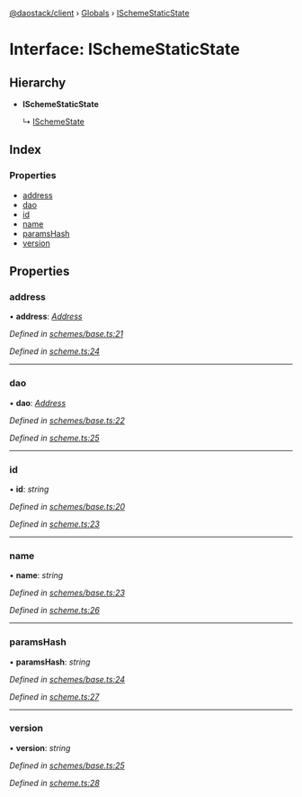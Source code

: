 [@daostack/client](../README.md) › [Globals](../globals.md) › [ISchemeStaticState](ischemestaticstate.md)

# Interface: ISchemeStaticState

## Hierarchy

* **ISchemeStaticState**

  ↳ [ISchemeState](ischemestate.md)

## Index

### Properties

* [address](ischemestaticstate.md#address)
* [dao](ischemestaticstate.md#dao)
* [id](ischemestaticstate.md#id)
* [name](ischemestaticstate.md#name)
* [paramsHash](ischemestaticstate.md#paramshash)
* [version](ischemestaticstate.md#version)

## Properties

###  address

• **address**: *[Address](../globals.md#address)*

*Defined in [schemes/base.ts:21](https://github.com/daostack/client/blob/84a7af3/src/schemes/base.ts#L21)*

*Defined in [scheme.ts:24](https://github.com/daostack/client/blob/84a7af3/src/scheme.ts#L24)*

___

###  dao

• **dao**: *[Address](../globals.md#address)*

*Defined in [schemes/base.ts:22](https://github.com/daostack/client/blob/84a7af3/src/schemes/base.ts#L22)*

*Defined in [scheme.ts:25](https://github.com/daostack/client/blob/84a7af3/src/scheme.ts#L25)*

___

###  id

• **id**: *string*

*Defined in [schemes/base.ts:20](https://github.com/daostack/client/blob/84a7af3/src/schemes/base.ts#L20)*

*Defined in [scheme.ts:23](https://github.com/daostack/client/blob/84a7af3/src/scheme.ts#L23)*

___

###  name

• **name**: *string*

*Defined in [schemes/base.ts:23](https://github.com/daostack/client/blob/84a7af3/src/schemes/base.ts#L23)*

*Defined in [scheme.ts:26](https://github.com/daostack/client/blob/84a7af3/src/scheme.ts#L26)*

___

###  paramsHash

• **paramsHash**: *string*

*Defined in [schemes/base.ts:24](https://github.com/daostack/client/blob/84a7af3/src/schemes/base.ts#L24)*

*Defined in [scheme.ts:27](https://github.com/daostack/client/blob/84a7af3/src/scheme.ts#L27)*

___

###  version

• **version**: *string*

*Defined in [schemes/base.ts:25](https://github.com/daostack/client/blob/84a7af3/src/schemes/base.ts#L25)*

*Defined in [scheme.ts:28](https://github.com/daostack/client/blob/84a7af3/src/scheme.ts#L28)*
